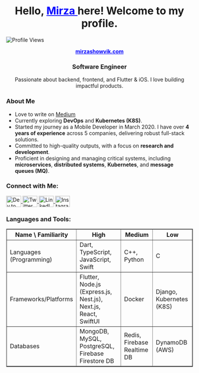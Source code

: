 <h1 align="center">Hello, <a href="https://www.mirzashowvik.com/" target="_blank" style="color:blue;">
    <b>Mirza</b>
  </a> here! Welcome to my profile.</h1>

<p align="left"> 
  <img src="https://komarev.com/ghpvc/?username=iamirzashowvik&label=Profile%20views&color=0e75b6&style=flat" alt="Profile Views" />
</p>

<p align="center">
  <a href="https://www.mirzashowvik.com/" target="_blank" style="color:blue;">
    <b>mirzashowvik.com</b>
  </a>
</p>

<h3 align="center">Software Engineer</h3>
<p align="center">Passionate about backend, frontend, and Flutter & iOS. I love building impactful products.</p>

<h3>About Me</h3>
<ul>
  <li>Love to write on <a href="https://mirzashowvik.medium.com/">Medium</a></li>
  <li>Currently exploring <strong>DevOps</strong> and <strong>Kubernetes (K8S)</strong>.</li>
  <li>Started my journey as a Mobile Developer in March 2020. I have over <strong>4 years of experience</strong> across 5 companies, delivering robust full-stack solutions.</li>
  <li>Committed to high-quality outputs, with a focus on <strong>research and development</strong>.</li>
  <li>Proficient in designing and managing critical systems, including <strong>microservices</strong>, <strong>distributed systems</strong>, <strong>Kubernetes</strong>, and <strong>message queues (MQ)</strong>.</li>
</ul>

<h3 align="left">Connect with Me:</h3>
<p align="left">
  <a href="https://dev.to/iamirzashowvik" target="blank">
    <img align="center" src="https://raw.githubusercontent.com/rahuldkjain/github-profile-readme-generator/master/src/images/icons/Social/devto.svg" alt="Dev.to" height="30" width="40" />
  </a>
  <a href="https://x.com/xshowvik" target="blank">
    <img align="center" src="https://raw.githubusercontent.com/rahuldkjain/github-profile-readme-generator/master/src/images/icons/Social/twitter.svg" alt="Twitter" height="30" width="40" />
  </a>
  <a href="https://linkedin.com/in/mirzashowvik" target="blank">
    <img align="center" src="https://raw.githubusercontent.com/rahuldkjain/github-profile-readme-generator/master/src/images/icons/Social/linked-in-alt.svg" alt="LinkedIn" height="30" width="40" />
  </a>
  <a href="https://instagram.com/mirzashowvik" target="blank">
    <img align="center" src="https://raw.githubusercontent.com/rahuldkjain/github-profile-readme-generator/master/src/images/icons/Social/instagram.svg" alt="Instagram" height="30" width="40" />
  </a>
</p>

<h3 align="left">Languages and Tools:</h3>
<table border="1" cellpadding="10">
  <thead>
    <tr>
      <th>Name \ Familiarity</th>
      <th>High</th>
      <th>Medium</th>
      <th>Low</th>
    </tr>
  </thead>
  <tbody>
    <tr>
      <td>Languages (Programming)</td>
      <td>Dart, TypeScript, JavaScript, Swift</td>
      <td>C++, Python</td>
      <td>C</td>
    </tr>
    <tr>
      <td>Frameworks/Platforms</td>
      <td>Flutter, Node.js (Express.js, Nest.js), Next.js, React, SwiftUI</td>
      <td>Docker</td>
      <td>Django, Kubernetes (K8S)</td>
    </tr>
    <tr>
      <td>Databases</td>
      <td>MongoDB, MySQL, PostgreSQL, Firebase Firestore DB</td>
      <td>Redis, Firebase Realtime DB</td>
      <td>DynamoDB (AWS)</td>
    </tr>
  </tbody>
</table>

